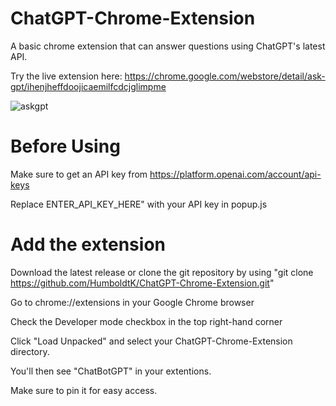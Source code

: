 # ChatGPT-Chrome-Extension
A basic chrome extension that can answer questions using ChatGPT's latest API.

Try the live extension here: https://chrome.google.com/webstore/detail/ask-gpt/ihenjheffdoojicaemilfcdcjglimpme


![askgpt](https://user-images.githubusercontent.com/73680593/232276854-8b017cf2-ac9e-46fd-bbb4-c8e41afa39d2.gif)



# Before Using 
Make sure to get an API key from https://platform.openai.com/account/api-keys

Replace ENTER_API_KEY_HERE" with your API key in popup.js

# Add the extension
Download the latest release or clone the git repository by using "git clone https://github.com/HumboldtK/ChatGPT-Chrome-Extension.git"

Go to chrome://extensions in your Google Chrome browser

Check the Developer mode checkbox in the top right-hand corner

Click "Load Unpacked" and select your ChatGPT-Chrome-Extension directory.

You'll then see "ChatBotGPT" in your extentions.

Make sure to pin it for easy access. 

